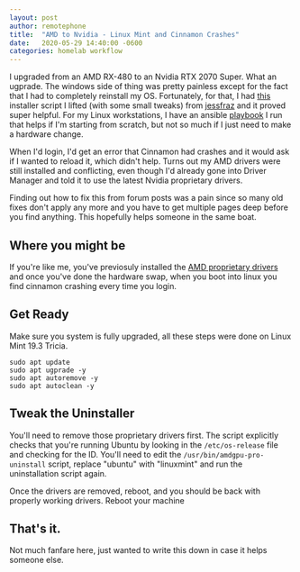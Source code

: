 ```yaml
---
layout: post
author: remotephone
title:  "AMD to Nvidia - Linux Mint and Cinnamon Crashes"
date:   2020-05-29 14:40:00 -0600
categories: homelab workflow
---
```


I upgraded from an AMD RX-480 to an Nvidia RTX 2070 Super. What an ugprade. The windows side of thing was pretty painless except for the fact that I had to completely reinstall my OS. Fortunately, for that, I had [this](https://gist.github.com/remotephone/948ae20e1e02c05a9b3bb6bcb43abf50) installer script I lifted (with some small tweaks) from [jessfraz](https://github.com/jessfraz) and it proved super helpful. For my Linux workstations, I have an ansible [playbook](https://github.com/remotephone/remotephone-desktop-ansible) I run that helps if I'm starting from scratch, but not so much if I just need to make a hardware change.


When I'd login, I'd get an error that Cinnamon had crashes and it would ask if I wanted to reload it, which didn't help. Turns out my AMD drivers were still installed and conflicting, even though I'd already gone into Driver Manager and told it to use the latest Nvidia proprietary drivers. 

Finding out how to fix this from forum posts was a pain since so many old fixes don't apply any more and you have to get multiple pages deep before you find anything. This hopefully helps someone in the same boat.

## Where you might be

If you're like me, you've previosuly installed the [AMD proprietary drivers](https://www.amd.com/en/support/kb/faq/gpu-635) and once you've done the hardware swap, when you boot into linux you find cinnamon crashing every time you login. 

## Get Ready

Make sure you system is fully upgraded, all these steps were done on Linux Mint 19.3 Tricia.

```
sudo apt update
sudo apt ugprade -y
sudo apt autoremove -y
sudo apt autoclean -y 
```

## Tweak the Uninstaller

You'll need to remove those proprietary drivers first. The script explicitly checks that you're running Ubuntu by looking in the `/etc/os-release` file and checking for the ID. You'll need to edit the `/usr/bin/amdgpu-pro-uninstall` script, replace "ubuntu" with "linuxmint" and run the uninstallation script again.

Once the drivers are removed, reboot, and you should be back with properly working drivers. Reboot your machine

## That's it. 

Not much fanfare here, just wanted to write this down in case it helps someone else. 

